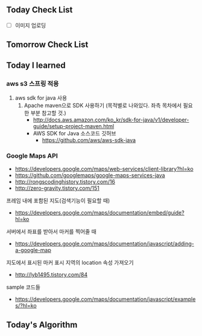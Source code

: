## Today Check List

- [ ] 이미지 업로딩

## Tomorrow Check List



## Today I learned

### aws s3 스프링 적용

1. aws sdk for java 사용
   1. Apache maven으로 SDK 사용하기 (목적별로 나와있다. 좌측 목차에서 필요한 부분 참고할 것.)
      * http://docs.aws.amazon.com/ko_kr/sdk-for-java/v1/developer-guide/setup-project-maven.html
      * AWS SDK for Java 소스코드 깃허브
        * https://github.com/aws/aws-sdk-java



### Google Maps API

* https://developers.google.com/maps/web-services/client-library?hl=ko
* https://github.com/googlemaps/google-maps-services-java
* http://rongscodinghistory.tistory.com/16
* http://zero-gravity.tistory.com/151



프레임 내에 포함된 지도(검색기능이 필요할 때)

* https://developers.google.com/maps/documentation/embed/guide?hl=ko



서버에서 좌표를 받아서 마커를 찍어줄 때

* https://developers.google.com/maps/documentation/javascript/adding-a-google-map



지도에서 표시된 마커 표시 지역의 location 속성 가져오기

* http://lyb1495.tistory.com/84



sample 코드들

* https://developers.google.com/maps/documentation/javascript/examples/?hl=ko

## Today's Algorithm

